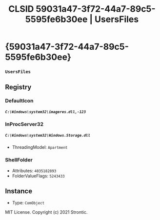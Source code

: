 ﻿---
title: "CLSID 59031a47-3f72-44a7-89c5-5595fe6b30ee | UsersFiles"
excerpt: What is COM-Object CLSID 59031a47-3f72-44a7-89c5-5595fe6b30ee?
---

# {59031a47-3f72-44a7-89c5-5595fe6b30ee}

### `UsersFiles`

## Registry


### DefaultIcon

##### `C:\Windows\system32\imageres.dll,-123`

### InProcServer32

##### `C:\Windows\system32\Windows.Storage.dll`
* ThreadingModel: `Apartment`

### ShellFolder

* Attributes: `4035182893`
* FolderValueFlags: `5243433`

## Instance

* Type: `ComObject`

MIT License. Copyright (c) 2021 Strontic.


